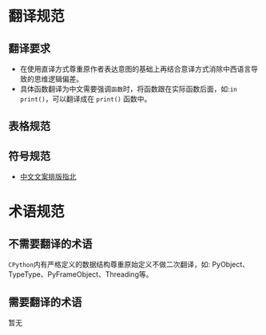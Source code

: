 # 翻译规范

## 翻译要求
* 在使用直译方式尊重原作者表达意图的基础上再结合意译方式消除中西语言导致的思维逻辑偏差。
* 具体函数翻译为中文需要强调`函数`时，将函数跟在实际函数后面，如:`in print()`，可以翻译成在 `print()` 函数中。

## 表格规范

## 符号规范
- [中文文案排版指北](https://github.com/sparanoid/chinese-copywriting-guidelines)

# 术语规范

## 不需要翻译的术语
`CPython`内有严格定义的数据结构尊重原始定义不做二次翻译，如: PyObject、TypeType、PyFrameObject、Threading等。

## 需要翻译的术语
暂无
